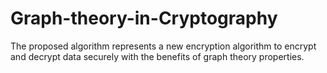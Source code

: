 # Graph-theory-in-Cryptography
The proposed algorithm represents a new encryption algorithm to encrypt and decrypt data securely with the benefits of graph theory properties.
